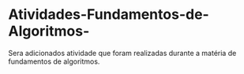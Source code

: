 # Atividades-Fundamentos-de-Algoritmos-
Sera adicionados atividade que foram realizadas durante a matéria de fundamentos de algoritmos.
